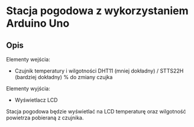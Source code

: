 # Stacja pogodowa z wykorzystaniem Arduino Uno

## Opis
Elementy wejścia:
* Czujnik temperatury i wilgotności DHT11 (mniej dokładny) / STTS22H (bardziej dokładny) % do zmiany czujka

Elementy wyjścia:
* Wyświetlacz LCD

Stacja pogodowa będzie wyświetlać na LCD temperaturę oraz wilgotność powietrza pobieraną z czujnika.
